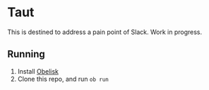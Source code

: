 # Taut

This is destined to address a pain point of Slack. Work in progress.

## Running

1. Install [Obelisk](https://github.com/obsidiansystems/obelisk)
2. Clone this repo, and run `ob run`
